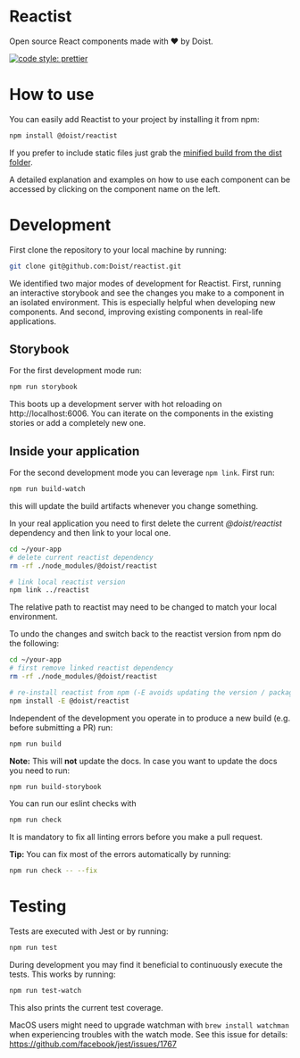 # Reactist

Open source React components made with ❤️ by Doist.

[![code style: prettier](https://img.shields.io/badge/code_style-prettier-ff69b4.svg?style=flat-square)](https://github.com/prettier/prettier)

# How to use

You can easily add Reactist to your project by installing it from npm:
```sh
npm install @doist/reactist
```
If you prefer to include static files just grab the [minified build from the dist folder](https://github.com/Doist/reactist/tree/develop/dist).

A detailed explanation and examples on how to use each component can be accessed by clicking on the component name on the left.

# Development

First clone the repository to your local machine by running:
```sh
git clone git@github.com:Doist/reactist.git
```

We identified two major modes of development for Reactist. First, running an interactive storybook and see the changes you make to a component in an isolated environment. This is especially helpful when developing new components. And second, improving existing components in real-life applications.

## Storybook

For the first development mode run:
```sh
npm run storybook
```
This boots up a development server with hot reloading on http://localhost:6006. You can iterate on the components in the existing stories or add a completely new one.

## Inside your application

For the second development mode you can leverage `npm link`. First run:
```sh
npm run build-watch
```
this will update the build artifacts whenever you change something.

In your real application you need to first delete the current *@doist/reactist* dependency and then link to your local one.
```sh
cd ~/your-app
# delete current reactist dependency
rm -rf ./node_modules/@doist/reactist

# link local reactist version
npm link ../reactist
```
The relative path to reactist may need to be changed to match your local environment.

To undo the changes and switch back to the reactist version from npm do the following:
```sh
cd ~/your-app
# first remove linked reactist dependency
rm -rf ./node_modules/@doist/reactist

# re-install reactist from npm (-E avoids updating the version / package-lock.json)
npm install -E @doist/reactist
```


Independent of the development you operate in to produce a new build (e.g. before submitting a PR) run:
```sh
npm run build
```
**Note:** This will **not** update the docs. In case you want to update the docs you need to run:
```sh
npm run build-storybook
```


You can run our eslint checks with
```sh
npm run check
```
It is mandatory to fix all linting errors before you make a pull request.

**Tip:** You can fix most of the errors automatically by running:
```sh
npm run check -- --fix
```

# Testing

Tests are executed with Jest or by running:
```sh
npm run test
```

During development you may find it beneficial to continuously execute the tests. This works by running:
```sh
npm run test-watch
```
This also prints the current test coverage.

MacOS users might need to upgrade watchman with `brew install watchman` when experiencing troubles with the watch mode. See this issue for details: https://github.com/facebook/jest/issues/1767
